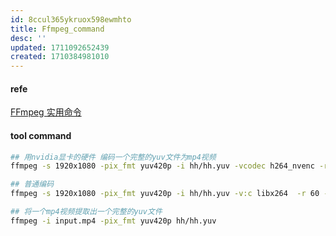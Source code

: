 ```yaml
---
id: 8ccul365ykruox598ewmhto
title: Ffmpeg_command
desc: ''
updated: 1711092652439
created: 1710384981010
---
```

#### refe
[FFmpeg 实用命令](https://wklchris.github.io/blog/FFmpeg/FFmpeg.html)

#### tool command
```bash
## 用nvidia显卡的硬件 编码一个完整的yuv文件为mp4视频
ffmpeg -s 1920x1080 -pix_fmt yuv420p -i hh/hh.yuv -vcodec h264_nvenc -r 60 -y 2 out.mp4

## 普通编码
ffmpeg -s 1920x1080 -pix_fmt yuv420p -i hh/hh.yuv -v:c libx264  -r 60 -y ouput.mp4

## 将一个mp4视频提取出一个完整的yuv文件
ffmpeg -i input.mp4 -pix_fmt yuv420p hh/hh.yuv
```

